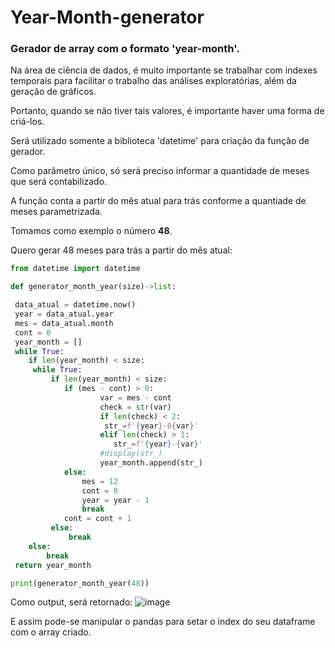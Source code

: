 # Year-Month-generator
### Gerador de array com o formato 'year-month'.

Na área de ciência de dados, é muito importante se trabalhar com indexes temporais para facilitar o trabalho das análises exploratórias, além da geração de gráficos.

Portanto, quando se não tiver tais valores, é importante haver uma forma de criá-los.

Será utilizado somente a biblioteca 'datetime' para criação da função de gerador.

Como parâmetro único, só será preciso informar a quantidade de meses que será contabilizado.

A função conta a partir do mês atual para trás conforme a quantiade de meses parametrizada.

Tomamos como exemplo o número **48**.

Quero gerar 48 meses para trás a partir do mês atual:

~~~python
from datetime import datetime

def generator_month_year(size)->list:

 data_atual = datetime.now()
 year = data_atual.year
 mes = data_atual.month
 cont = 0
 year_month = []
 while True:
    if len(year_month) < size:
     while True:
         if len(year_month) < size:
            if (mes - cont) > 0:
                    var = mes - cont
                    check = str(var)
                    if len(check) < 2:
                     str_=f'{year}-0{var}'
                    elif len(check) > 1:
                       str_=f'{year}-{var}'
                    #display(str_)
                    year_month.append(str_)
            else:
                mes = 12
                cont = 0
                year = year - 1
                break
            cont = cont + 1
         else: 
             break
    else:
        break
 return year_month

print(generator_month_year(48))
~~~
Como output, será retornado:
![image](https://github.com/Caloka/Year-Month-generator/assets/75040393/3ce9389d-7c32-4df3-95ae-e092dfae6177)

E assim pode-se manipular o pandas para setar o index do seu dataframe com o array criado.


